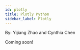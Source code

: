 ```yaml
---
id: plotly
title: Plotly Python
sidebar_label: Plotly
---
```


By: Yijiang Zhao and Cynthia Chen

Coming soon!

